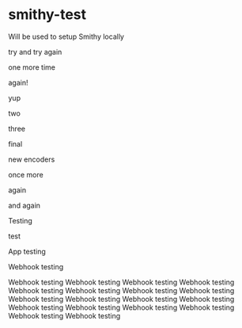 # smithy-test
Will be used to setup Smithy locally

try and try again

one more time

again!

yup

two

three

final

new encoders

once more

again

and again

Testing

test

App testing

Webhook testing

Webhook testing
Webhook testing
Webhook testing
Webhook testing
Webhook testing
Webhook testing
Webhook testing
Webhook testing
Webhook testing
Webhook testing
Webhook testing
Webhook testing
Webhook testing
Webhook testing
Webhook testing
Webhook testing
Webhook testing
Webhook testing